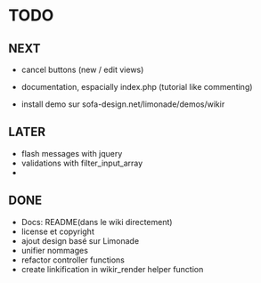 # TODO #

## NEXT ##


* cancel buttons (new / edit views)
* documentation, espacially index.php (tutorial like commenting)



* install demo sur sofa-design.net/limonade/demos/wikir

## LATER ##

* flash messages with jquery
* validations with filter_input_array
* 

## DONE ##

* Docs: README(dans le wiki directement)
* license et copyright
* ajout design basé sur Limonade
* unifier nommages
* refactor controller functions
* create linkification in wikir_render helper function
